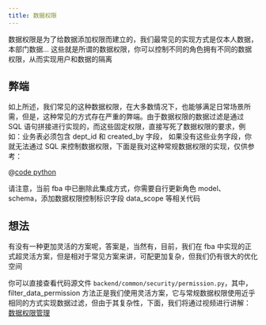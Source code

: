 ```yaml
---
title: 数据权限
---
```


数据权限是为了给数据添加权限而建立的，我们最常见的实现方式是仅本人数据，本部门数据...
这些就是所谓的数据权限，你可以控制不同的角色拥有不同的数据权限，从而实现用户和数据的隔离

## 弊端

如上所述，我们常见的这种数据权限，在大多数情况下，也能够满足日常场景所需，但是，这种常见的方式存在严重的弊端。由于数据权限的数据过滤是通过
SQL 语句拼接进行实现的，而这些固定权限，直接写死了数据权限的要求，例如：业务表必须包含 dept_id 和 created_by 字段，
如果没有这些业务字段，你就无法通过 SQL 来控制数据权限，下面是我对这种常规数据权限的实现，仅供参考：

@[code python](../../code/data_perm.py)

请注意，当前 fba 中已删除此集成方式，你需要自行更新角色 model、schema，添加数据权限控制标识字段 data_scope 等相关代码

## 想法

有没有一种更加灵活的方案呢，答案是，当然有，目前，我们在 fba
中实现的正式超灵活方案，但是相对于常见方案来讲，可配更加复杂，但我们仍有很大的优化空间

你可以直接查看代码源文件 `backend/common/security/permission.py`，其中，filter\_data\_permission
方法正是我们使用灵活方案，它与常规数据权限使用近乎相同的方式实现数据过滤，但由于其复杂性，下面，我们将通过视频进行讲解： [数据权限管理](https://www.bilibili.com/video/BV13hioY1EQU/?share_source=copy_web\&vd_source=ccb2aae47e179a51460c20d165021cb7)
